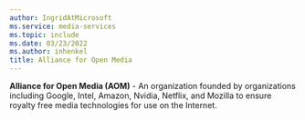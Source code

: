 ```yaml
---
author: IngridAtMicrosoft
ms.service: media-services
ms.topic: include
ms.date: 03/23/2022
ms.author: inhenkel
title: Alliance for Open Media
---
```


**Alliance for Open Media (AOM)** - An organization founded by organizations including Google, Intel, Amazon, Nvidia, Netflix, and Mozilla to ensure royalty free media technologies for use on the Internet.
